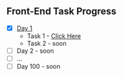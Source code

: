 ## Front-End Task Progress
- [x] [Day 1](Day%201/)
  - Task 1 - [Click Here](https://66bafe29665218c46cb2f173--tiny-madeleine-155acf.netlify.app/)
  - Task 2 - soon
- [ ] Day 2 - soon
- [ ] ...
- [ ] Day 100 - soon
